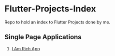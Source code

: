 # Flutter-Projects-Index
Repo to hold an index to Flutter Projects done by me.

## Single Page Applications
1. [I Am Rich App](https://github.com/n-195/I_Am_Rich.git)
